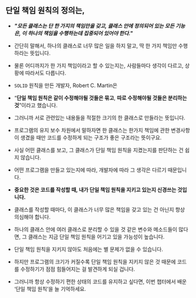 ## 단일 책임 원칙의 정의는,

+ ***"모든 클래스는 단 한 가지의 책임만을 갖고, 클래스 안에 정의되어 있는 모든 기능은, 이 하나의 책임을 수행하는데 집중되어 있어야 한다."***

+ 간단히 말해서, 하나의 클래스로 너무 많은 일을 하지 말고, 딱 한 가지 책임만 수행하라는 뜻입니다.

+ 물론 어디까지가 한 가지 책임이라고 할 수 있는지는, 사람들마다 생각이 다르고, 상황에 따라서도 다릅니다.

+ `SOLID` 원칙을 만든 개발자, Robert C. Martin은 

+ “**단일 책임 원칙은 같이 수정해야될 것들은 묶고**, **따로 수정해야될 것들은 분리하는 것**”이라고 했습니다.

+ 그러니까 서로 관련있는 내용들을 적절한 크기의 한 클래스로 만들라는 뜻입니다. 

+ 프로그램의 유지 보수 차원에서 말하자면 한 클래스는 한가지 책임에 관한 변경사항이 생겼을 때만 코드를 수정하게 되는 구조가 좋은 구조라는 뜻이구요.

+ 사실 어떤 클래스를 보고, 그 클래스가 단일 책임 원칙을 지켰는지를 판단하는 건 쉽지 않습니다. 

+ 어떤 프로그램을 만들고 있는지에 따라, 개발자에 따라 그 생각은 다르기 때문입니다. 

+ **중요한 것은 코드를 작성할 때, 내가 단일 책임 원칙을 지키고 있는지 신경쓰는 것입니다.** 

+ 클래스를 작성할 때마다, 이 클래스가 너무 많은 책임을 갖고 있는 건 아닌지 항상 의심해야 합니다.  

+ 하나의 클래스 안에 여러 클래스로 분리할 수 있을 것 같은 변수와 메소드들이 많다면, 그 클래스는 지금 단일 책임 원칙을 어기고 있을 가능성이 높습니다.

+ 단일 책임 원칙을 지키지 않아도 처음에는 별 문제가 없을 수 있습니다. 

+ 하지만 프로그램의 크기가 커질수록 단일 책임 원칙을 지키지 않은 것 때문에 코드를 수정하기가 점점 힘들어지는 걸 발견하게 되실 겁니다. 

+ 그러니까 항상 수정하기 편한 상태의 코드를 유지하고 싶다면, 이번 챕터에서 배운 ‘단일 책임 원칙’을 늘 기억하세요.